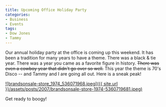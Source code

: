 ```yaml
---
title: Upcoming Office Holiday Party
categories:
- Business
- Events
tags:
- Dow Jones
- Tammy
---
```


Our annual holiday party at the office is coming up this weekend. It has been a tradition for many years to have a theme. There was a black & tie year. There was a year you came as a favorite figure in history. <strike>There was even a cowboy year that didn't go over so well.</strike>
This year the theme is 70's Disco -- and Tammy and I are going all out. Here is a sneak peak!

[![brandsonsale-store_1974_536071968.jpeg]({{ site.url }}/assets/posts/2007/brandsonsale-store-1974-5360719681.jpeg)](http://www.brandsonsale.com/plt-1501si.html)

Get ready to boogy!
